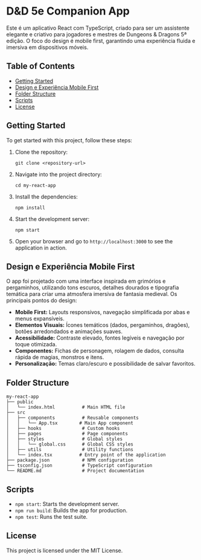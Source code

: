 # D&D 5e Companion App

Este é um aplicativo React com TypeScript, criado para ser um assistente elegante e criativo para jogadores e mestres de Dungeons & Dragons 5ª edição. O foco do design é mobile first, garantindo uma experiência fluida e imersiva em dispositivos móveis.

## Table of Contents

- [Getting Started](#getting-started)
- [Design e Experiência Mobile First](#design-e-experiência-mobile-first)
- [Folder Structure](#folder-structure)
- [Scripts](#scripts)
- [License](#license)

## Getting Started

To get started with this project, follow these steps:

1. Clone the repository:
   ```
   git clone <repository-url>
   ```

2. Navigate into the project directory:
   ```
   cd my-react-app
   ```

3. Install the dependencies:
   ```
   npm install
   ```

4. Start the development server:
   ```
   npm start
   ```

5. Open your browser and go to `http://localhost:3000` to see the application in action.

## Design e Experiência Mobile First

O app foi projetado com uma interface inspirada em grimórios e pergaminhos, utilizando tons escuros, detalhes dourados e tipografia temática para criar uma atmosfera imersiva de fantasia medieval. Os principais pontos do design:

- **Mobile First:** Layouts responsivos, navegação simplificada por abas e menus expansíveis.
- **Elementos Visuais:** Ícones temáticos (dados, pergaminhos, dragões), botões arredondados e animações suaves.
- **Acessibilidade:** Contraste elevado, fontes legíveis e navegação por toque otimizada.
- **Componentes:** Fichas de personagem, rolagem de dados, consulta rápida de magias, monstros e itens.
- **Personalização:** Temas claro/escuro e possibilidade de salvar favoritos.

## Folder Structure

```
my-react-app
├── public
│   └── index.html          # Main HTML file
├── src
│   ├── components          # Reusable components
│   │   └── App.tsx        # Main App component
│   ├── hooks               # Custom hooks
│   ├── pages               # Page components
│   ├── styles              # Global styles
│   │   └── global.css      # Global CSS styles
│   ├── utils               # Utility functions
│   └── index.tsx          # Entry point of the application
├── package.json            # NPM configuration
├── tsconfig.json           # TypeScript configuration
└── README.md               # Project documentation
```

## Scripts

- `npm start`: Starts the development server.
- `npm run build`: Builds the app for production.
- `npm test`: Runs the test suite.

## License

This project is licensed under the MIT License.